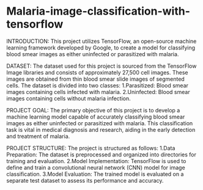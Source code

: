 # Malaria-image-classification-with-tensorflow
INTRODUCTION:
 This project utilizes TensorFlow, an open-source machine learning framework developed by Google, to create a model for classifying blood smear images as either uninfected or parasitized with malaria.

DATASET:
The dataset used for this project is sourced from the TensorFlow Image libraries and consists of approximately 27,500 cell images. These images are obtained from thin blood smear slide images of segmented cells. The dataset is divided into two classes:
1.Parasitized: Blood smear images containing cells infected with malaria.
2.Uninfected: Blood smear images containing cells without malaria infection.

PROJECT GOAL:
The primary objective of this project is to develop a machine learning model capable of accurately classifying blood smear images as either uninfected or parasitized with malaria. This classification task is vital in medical diagnosis and research, aiding in the early detection and treatment of malaria.

PROJECT STRUCTURE:
The project is structured as follows:
1.Data Preparation: The dataset is preprocessed and organized into directories for training and evaluation.
2.Model Implementation: TensorFlow is used to define and train a convolutional neural network (CNN) model for image classification.
3.Model Evaluation: The trained model is evaluated on a separate test dataset to assess its performance and accuracy.
